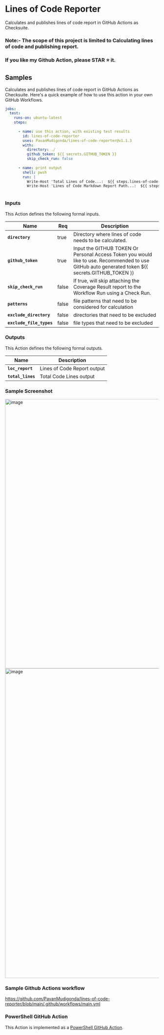 # Lines of Code Reporter

Calculates and publishes lines of code report in GitHub Actions as Checksuite.

### Note:- The scope of this project is limited to Calculating lines of code and publishing report.
###  If you like my Github Action, please **STAR ⭐** it.

## Samples


Calculates and publishes lines of code report in GitHub Actions as Checksuite.
Here's a quick example of how to use this action in your own GitHub Workflows.

```yaml
jobs:
  test:
    runs-on: ubuntu-latest
    steps:
    
      - name: use this action, with existing test results
        id: lines-of-code-reporter
        uses: PavanMudigonda/lines-of-code-reporter@v1.1.3
        with:
          directory: ./
          github_token: ${{ secrets.GITHUB_TOKEN }}
          skip_check_run: false
          
      - name: print output
        shell: pwsh
        run: | 
          Write-Host 'Total Lines of Code...:  ${{ steps.lines-of-code-reporter.outputs.total_lines }}'
          Write-Host 'Lines of Code Markdown Report Path...:  ${{ steps.lines-of-code-reporter.outputs.loc_report }}' 
                    
```


### Inputs

This Action defines the following formal inputs.

| Name | Req | Description
|-|-|-|
|**`directory`**  | true | Directory where lines of code needs to be calculated. 
|**`github_token`** | true | Input the GITHUB TOKEN Or Personal Access Token you would like to use. Recommended to use GitHub auto generated token ${{ secrets.GITHUB_TOKEN }}
|**`skip_check_run`** | false | If true, will skip attaching the Coverage Result report to the Workflow Run using a Check Run. 
|**`patterns`**  | false | file patterns that need to be considered for calculation
|**`exclude_directory`**  | false | directories that need to be excluded
|**`exclude_file_types`**  | false | file types that need to be excluded


### Outputs

This Action defines the following formal outputs.

| Name | Description
|-|-|
| **`loc_report`** | Lines of Code Report output
| **`total_lines`** | Total Code Lines output

### Sample Screenshot

<img width="881" alt="image" src="https://user-images.githubusercontent.com/86745613/164104335-2aec8669-9d15-4fc4-9517-35b4b8ba1f30.png">


<img width="1013" alt="image" src="https://user-images.githubusercontent.com/86745613/164104559-9a27a09d-6abc-4a6e-96d0-e2decd00dff2.png">


### Sample Github Actions workflow 

https://github.com/PavanMudigonda/lines-of-code-reporter/blob/main/.github/workflows/main.yml


### PowerShell GitHub Action

This Action is implemented as a [PowerShell GitHub Action](https://github.com/ebekker/pwsh-github-action-base).
